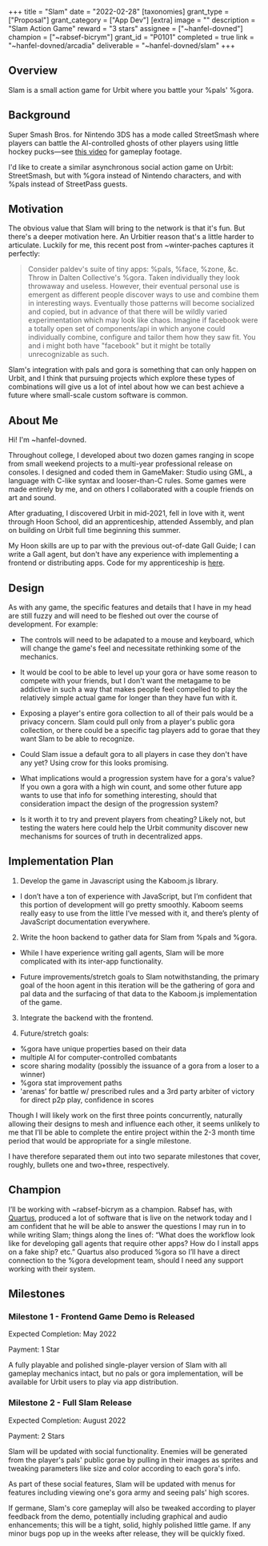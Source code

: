 +++
title = "Slam"
date = "2022-02-28"
[taxonomies]
grant_type = ["Proposal"]
grant_category = ["App Dev"]
[extra]
image = ""
description = "Slam Action Game"
reward = "3 stars"
assignee = ["~hanfel-dovned"]
champion = ["~rabsef-bicrym"]
grant_id = "P0101"
completed = true
link = "~hanfel-dovned/arcadia"
deliverable = "~hanfel-dovned/slam"
+++

## Overview

Slam is a small action game for Urbit where you battle your %pals' %gora.

## Background

Super Smash Bros. for Nintendo 3DS has a mode called StreetSmash where players can battle the AI-controlled ghosts of other players using little hockey pucks—see [this video](https://youtu.be/x1xBUU8_12Y?t=106) for gameplay footage.

I'd like to create a similar asynchronous social action game on Urbit: StreetSmash, but with %gora instead of Nintendo characters, and with %pals instead of StreetPass guests.

## Motivation

The obvious value that Slam will bring to the network is that it's fun. But there's a deeper motivation here. An Urbitier reason that's a little harder to articulate. Luckily for me, this recent post from ~winter-paches captures it perfectly:

> Consider paldev's suite of tiny apps: %pals, %face, %zone, &c. Throw in Dalten Collective's %gora. Taken individually they look throwaway and useless. However, their eventual personal use is emergent as different people discover ways to use and combine them in interesting ways. Eventually those patterns will become socialized and copied, but in advance of that there will be wildly varied experimentation which may look like chaos. Imagine if facebook were a totally open set of components/api in which anyone could individually combine, configure and tailor them how they saw fit. You and i might both have "facebook" but it might be totally unrecognizable as such.

Slam's integration with pals and gora is something that can only happen on Urbit, and I think that pursuing projects which explore these types of combinations will give us a lot of intel about how we can best achieve a future where small-scale custom software is common.

## About Me

Hi! I'm ~hanfel-dovned.

Throughout college, I developed about two dozen games ranging in scope from small weekend projects to a multi-year professional release on consoles. I designed and coded them in GameMaker: Studio using GML, a language with C-like syntax and looser-than-C rules. Some games were made entirely by me, and on others I collaborated with a couple friends on art and sound.

After graduating, I discovered Urbit in mid-2021, fell in love with it, went through Hoon School, did an apprenticeship, attended Assembly, and plan on building on Urbit full time beginning this summer.

My Hoon skills are up to par with the previous out-of-date Gall Guide; I can write a Gall agent, but don't have any experience with implementing a frontend or distributing apps. Code for my apprenticeship is [here](https://github.com/hanfel-dovned/urbit-text-editor).

## Design

As with any game, the specific features and details that I have in my head are still fuzzy and will need to be fleshed out over the course of development. For example:

- The controls will need to be adapated to a mouse and keyboard, which will change the game's feel and necessitate rethinking some of the mechanics.

- It would be cool to be able to level up your gora or have some reason to compete with your friends, but I don't want the metagame to be addictive in such a way that makes people feel compelled to play the relatively simple actual game for longer than they have fun with it.

- Exposing a player's entire gora collection to all of their pals would be a privacy concern. Slam could pull only from a player's public gora collection, or there could be a specific tag players add to gorae that they want Slam to be able to recognize.

- Could Slam issue a default gora to all players in case they don't have any yet? Using crow for this looks promising.

- What implications would a progression system have for a gora's value? If you own a gora with a high win count, and some other future app wants to use that info for something interesting, should that consideration impact the design of the progression system?

- Is it worth it to try and prevent players from cheating? Likely not, but testing the waters here could help the Urbit community discover new mechanisms for sources of truth in decentralized apps.

## Implementation Plan

1. Develop the game in Javascript using the Kaboom.js library.

- I don’t have a ton of experience with JavaScript, but I’m confident that this portion of development will go pretty smoothly. Kaboom seems really easy to use from the little I’ve messed with it, and there’s plenty of JavaScript documentation everywhere.

2. Write the hoon backend to gather data for Slam from %pals and %gora.

- While I have experience writing gall agents, Slam will be more complicated with its inter-app functionality.

- Future improvements/stretch goals to Slam notwithstanding, the primary goal of the hoon agent in this iteration will be the gathering of gora and pal data and the surfacing of that data to the Kaboom.js implementation of the game.

3. Integrate the backend with the frontend.

4. Future/stretch goals:

- %gora have unique properties based on their data
- multiple AI for computer-controlled combatants
- score sharing modality (possibly the issuance of a gora from a loser to a winner)
- %gora stat improvement paths
- 'arenas' for battle w/ prescribed rules and a 3rd party arbiter of victory for direct p2p play, confidence in scores

Though I will likely work on the first three points concurrently, naturally allowing their designs to mesh and influence each other, it seems unlikely to me that I’ll be able to complete the entire project within the 2-3 month time period that would be appropriate for a single milestone.

I have therefore separated them out into two separate milestones that cover, roughly, bullets one and two+three, respectively.

## Champion

I’ll be working with ~rabsef-bicrym as a champion. Rabsef has, with [Quartus](https://github.com/dalten-collective), produced a lot of software that is live on the network today and I am confident that he will be able to answer the questions I may run in to while writing Slam; things along the lines of: “What does the workflow look like for developing gall agents that require other apps? How do I install apps on a fake ship? etc.” Quartus also produced %gora so I’ll have a direct connection to the %gora development team, should I need any support working with their system.

## Milestones

### Milestone 1 - Frontend Game Demo is Released

Expected Completion: May 2022

Payment: 1 Star

A fully playable and polished single-player version of Slam with all gameplay mechanics intact, but no pals or gora implementation, will be available for Urbit users to play via app distribution.

### Milestone 2 - Full Slam Release

Expected Completion: August 2022

Payment: 2 Stars

Slam will be updated with social functionality. Enemies will be generated from the player's pals' public gorae by pulling in their images as sprites and tweaking parameters like size and color according to each gora's info.

As part of these social features, Slam will be updated with menus for features including viewing one's gora army and seeing pals' high scores.

If germane, Slam's core gameplay will also be tweaked according to player feedback from the demo, potentially including graphical and audio enhancements; this will be a tight, solid, highly polished little game. If any minor bugs pop up in the weeks after release, they will be quickly fixed.
